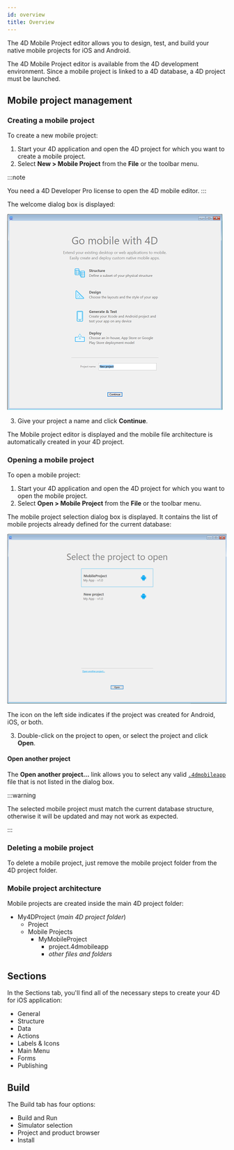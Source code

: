 ```yaml
---
id: overview
title: Overview
---
```



The 4D Mobile Project editor allows you to design, test, and build your native mobile projects for iOS and Android. 

The 4D Mobile Project editor is available from the 4D development environment. Since a mobile project is linked to a 4D database, a 4D project must be launched.  

## Mobile project management

### Creating a mobile project

To create a new mobile project:

1. Start your 4D application and open the 4D project for which you want to create a mobile project.
2. Select **New > Mobile Project** from the **File** or the toolbar menu.

:::note

You need a 4D Developer Pro license to open the 4D mobile editor.
:::

The welcome dialog box is displayed:

![Project Name](img/new-project.png)

3. Give your project a name and click **Continue**.

The Mobile project editor is displayed and the mobile file architecture is automatically created in your 4D project.  

### Opening a mobile project

To open a mobile project:

1. Start your 4D application and open the 4D project for which you want to open the mobile project.
2. Select **Open > Mobile Project** from the **File** or the toolbar menu.

The mobile project selection dialog box is displayed. It contains the list of mobile projects already defined for the current database:

![Project Name](img/select-project.png)

The icon on the left side indicates if the project was created for Android, iOS, or both. 

3. Double-click on the project to open, or select the project and click **Open**.

#### Open another project

The **Open another project...** link allows you to select any valid [`.4dmobileapp`](#mobile-project-architecture) file that is not listed in the dialog box.

:::warning

The selected mobile project must match the current database structure, otherwise it will be updated and may not work as expected.

::: 

### Deleting a mobile project

To delete a mobile project, just remove the mobile project folder from the 4D project folder. 


### Mobile project architecture

Mobile projects are created inside the main 4D project folder:

- My4DProject (*main 4D project folder*)
	+ Project
	+ Mobile Projects
		* MyMobileProject
			- project.4dmobileapp
			- *other files and folders*


## Sections

In the Sections tab, you'll find all of the necessary steps to create your 4D for iOS application:

* General
* Structure
* Data
* Actions
* Labels & Icons
* Main Menu
* Forms
* Publishing

## Build

The Build tab has four options:

* Build and Run 
* Simulator selection
* Project and product browser
* Install 
